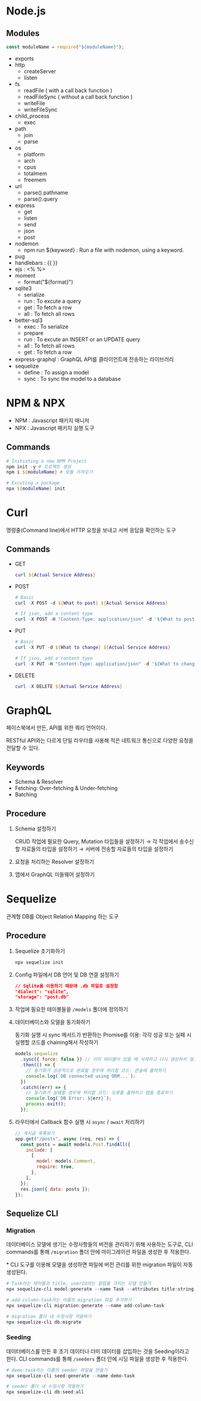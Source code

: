 # Node.js

## Modules

```js
const moduleName = require("${moduleName}");
```

- exports
- http
  - createServer
  - listen
- fs
  - readFile ( with a call back function )
  - readFileSync ( without a call back function )
  - writeFile
  - writeFileSync
- child_process
  - exec
- path
  - join
  - parse
- os
  - platform
  - arch
  - cpus
  - totalmem
  - freemem
- url
  - parse().pathname
  - parse().query
- express
  - get
  - listen
  - send
  - json
  - post
- nodemon
  - npm run ${keyword} : Run a file with nodemon, using a keyword.
- pug
- handlebars : {{ }}
- ejs : <% %>
- moment
  - format("${format}")
- sqlite3
  - serialize
  - run : To excute a query
  - get : To fetch a row
  - all : To fetch all rows
- better-sql3
  - exec : To serialize
  - prepare
  - run : To excute an INSERT or an UPDATE query
  - all : To fetch all rows
  - get : To fetch a row
- express-graphql : GraphQL API를 클라이언트에 전송하는 라이브러리
- sequelize
  - define : To assign a model
  - sync : To sync the model to a database

# NPM & NPX

- NPM : Javascript 패키지 매니저
- NPX : Javascript 패키지 실행 도구

## Commands

```powershell
# Initiating a new NPM Project
npm init -y # 프로젝트 생성
npm i ${moduleName} # 모듈 가져오기

# Excuting a package
npx ${moduleName} init
```

# Curl

명령줄(Command line)에서 HTTP 요청을 보내고 서버 응답을 확인하는 도구

## Commands

- GET

  ```powershell
  curl ${Actual Service Address}
  ```

- POST

  ```powershell
  # Basic
  curl -X POST -d ${What to post} ${Actual Service Address}

  # If json, add a content type
  curl -X POST -H "Content-Type: application/json" -d '${What to post}' ${Actual Service Address}
  ```

- PUT

  ```powershell
  # Basic
  curl -X PUT -d ${What to change} ${Actual Service Address}

  # If json, add a content type
  curl -X PUT -H "Content-Type: application/json" -d '${What to change}' ${Actual Service Address}
  ```

- DELETE

  ```powershell
  curl -X DELETE ${Actual Service Address}
  ```

# GraphQL

페이스북에서 만든, API를 위한 쿼리 언어이다.

RESTful API와는 다르게 단일 라우터를 사용해 적은 네트워크 통신으로 다양한 요청을 전달할 수 있다.

## Keywords

- Schema & Resolver
- Fetching: Over-fetching & Under-fetching
- Batching

## Procedure

1. Schema 설정하기

   CRUD 작업에 필요한 Query, Mutation 타입들을 설정하기 → 각 작업에서 송수신할 자료들의 타입을 설정하기 → 서버에 전송할 자료들의 타입을 설정하기

2. 요청을 처리하는 Resolver 설정하기

3. 앱에서 GraphQL 미들웨어 설정하기

# Sequelize

관계형 DB를 Object Relation Mapping 하는 도구

## Procedure

1. Sequelize 초기화하기

   ```powershell
   npx sequelize init
   ```

2. Config 파일에서 DB 언어 및 DB 연결 설정하기

   ```json
   // Sqlite을 이용하기 때문에 .db 파일로 설정함
   "dialect": "sqlite",
   "storage": "post.db"
   ```

3. 작업에 필요한 테이블들을 `/models` 폴더에 정의하기

4. 데이터베이스와 모델을 동기화하기

   동기화 실행 시 sync 메서드가 반환하는 Promise를 이용: 각각 성공 또는 실패 시 실행할 코드를 chaining해서 작성하기

   ```js
   models.sequelize
     .sync({ force: false }) // 이미 테이블이 있을 때 삭제하고 다시 생성하지 않도록 설정하기
     .then(() => {
       // 동기화가 성공적으로 완료될 경우에 처리할 코드: 콘솔에 출력하기
       console.log(`DB connected using ORM...`);
     })
     .catch((err) => {
       // 동기화가 실패할 경우에 처리할 코드: 오류를 출력하고 앱을 종료하기
       console.log(`DB Error: ${err}`);
       process.exit();
     });
   ```

5. 라우터에서 Callback 함수 실행 시 `async` / `await` 처리하기

   ```js
   // 게시글 목록보기
   app.get("/posts", async (req, res) => {
     const posts = await models.Post.findAll({
       include: [
         {
           model: models.Comment,
           require: true,
         },
       ],
     });
     res.json({ data: posts });
   });
   ```

## Sequelize CLI

### Migration

데이터베이스 모델에 생기는 수정사항들의 버전을 관리하기 위해 사용하는 도구로, CLI commands를 통해 `/migration` 폴더 안에 마이그레이션 파일을 생성한 후 적용한다.

\* CLI 도구를 이용해 모델을 생성하면 파일에 버전 관리를 위한 migration 파일이 자동 생성된다.

```powershell
# Task라는 테이블과 title, userId라는 컬럼을 가지는 모델 만들기
npx sequelize-cli model:generate --name Task --attributes title:string,userId:integer

# add-column-task라는 이름의 migration 파일 추가하기
npx sequelize-cli migration:generate --name add-column-task

# migration 폴더 내 수정사항 적용하기
npx sequelize-cli db:migrate
```

### Seeding

데이터베이스를 만든 후 초기 데이터나 더미 데이터를 삽입하는 것을 Seeding이라고 한다. CLI commands를 통해 `/seeders` 폴더 안에 시딩 파일을 생성한 후 적용한다.

```powershell
# demo-task라는 이름의 seeder 파일을 만들기
npx sequelize-cli seed:generate --name demo-task

# seeder 폴더 내 수정사항 적용하기
npx sequelize-cli db:seed:all
```
